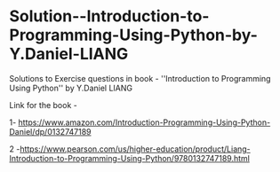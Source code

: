 # Solution--Introduction-to-Programming-Using-Python-by-Y.Daniel-LIANG
Solutions to Exercise questions in book - ''Introduction to Programming Using Python'' by Y.Daniel LIANG

Link for the book -

1- https://www.amazon.com/Introduction-Programming-Using-Python-Daniel/dp/0132747189

2 -https://www.pearson.com/us/higher-education/product/Liang-Introduction-to-Programming-Using-Python/9780132747189.html
